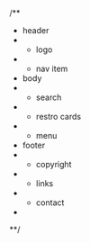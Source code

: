 <!-- learning react -->
/**
 * header
 * - logo 
 * - nav item
 * body
 *  - search
 *  - restro cards 
 *   - menu
 * footer
 *  - copyright
 *  - links
 *  - contact
 * 
 **/ 